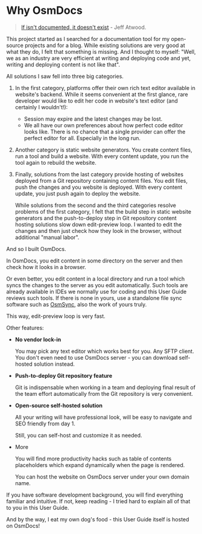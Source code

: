 # Why OsmDocs

> [If isn't documented, it doesn't exist](https://blog.codinghorror.com/if-it-isnt-documented-it-doesnt-exist/) - Jeff Atwood.

This project started as I searched for a documentation tool for my open-source projects and for a blog. While existing solutions are very good at what they do, I felt that something is missing. And I thought to myself: "Well, we as an industry are very efficient at writing and deploying code and yet, writing and deploying content is not like that".

All solutions I saw fell into three big categories.

1. In the first category, platforms offer their own rich text editor available in website's backend. While it seems convenient at the first glance, rare developer would like to edit her code in website's text editor (and certainly I wouldn't!):

    * Session may expire and the latest changes may be lost.
    * We all have our own preferences about how perfect code editor looks like. There is no chance that a single provider can offer the perfect editor for all. Especially in the long run.

2. Another category is static website generators. You create content files, run a tool and build a website. With every content update, you run the tool again to rebuild the website.

3. Finally, solutions from the last category provide hosting of websites deployed from a Git repository containing content files. You edit files, push the changes and you website is deployed. With every content update, you just push again to deploy the website.

    While solutions from the second and the third categories resolve problems of the first category, I felt that the build step in static website generators and the push-to-deploy step in Git repository content hosting solutions slow down edit-preview loop. I wanted to edit the changes and then just check how they look in the browser, without additional "manual labor".

And so I built OsmDocs.

In OsmDocs, you edit content in some directory on the server and then check how it looks in a browser.

Or even better, you edit content in a local directory and run a tool which syncs the changes to the server as you edit automatically. Such tools are already available in IDEs we normally use for coding and this User Guide reviews such tools. If there is none in yours, use a standalone file sync software such as [OsmSync](using-sftp/osmsync.html), also the work of yours truly.

This way, edit-preview loop is very fast.

Other features:

* **No vendor lock-in**

    You may pick any text editor which works best for you. Any SFTP client. You don't even need to use OsmDocs server - you can download self-hosted solution instead.

* **Push-to-deploy Git repository feature**

    Git is indispensable when working in a team and deploying final result of the team effort automatically from the Git repository is very convenient.

* **Open-source self-hosted solution**

    All your writing will have professional look, will be easy to navigate and SEO friendly from day 1.

    Still, you can self-host and customize it as needed.

* More

    You will find more productivity hacks such as table of contents placeholders which expand dynamically when the page is rendered.

    You can host the website on OsmDocs server under your own domain name.

If you have software development background, you will find everything familiar and intuitive. If not, keep reading - I tried hard to explain all of that to you in this User Guide.

And by the way, I eat my own dog's food - this User Guide itself is hosted on OsmDocs!
